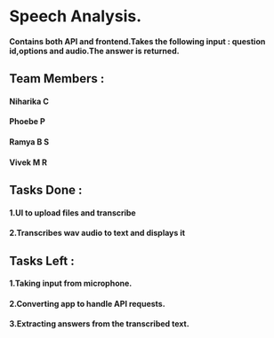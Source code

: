 # Speech Analysis.
#### Contains both API and frontend.Takes the following input : question id,options and audio.The answer is returned.

## Team Members : 
#### Niharika C
#### Phoebe P
#### Ramya B S 
#### Vivek M R

## Tasks Done : 
#### 1.UI to upload files and transcribe
#### 2.Transcribes wav audio to text and displays it

## Tasks Left :
#### 1.Taking input from microphone.
#### 2.Converting app to handle API requests.
#### 3.Extracting answers from the transcribed text.
